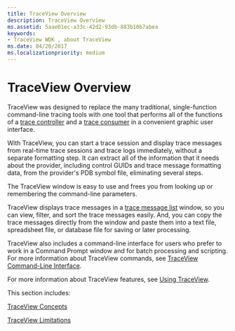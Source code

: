 ```yaml
---
title: TraceView Overview
description: TraceView Overview
ms.assetid: 5aae01ec-a33c-42d2-93db-883b10b7abea
keywords:
- TraceView WDK , about TraceView
ms.date: 04/20/2017
ms.localizationpriority: medium
---
```


# TraceView Overview


TraceView was designed to replace the many traditional, single-function command-line tracing tools with one tool that performs all of the functions of a [trace controller](trace-controller.md) and a [trace consumer](trace-consumer.md) in a convenient graphic user interface.

With TraceView, you can start a trace session and display trace messages from real-time trace sessions and trace logs immediately, without a separate formatting step. It can extract all of the information that it needs about the provider, including control GUIDs and trace message formatting data, from the provider's PDB symbol file, eliminating several steps.

The TraceView window is easy to use and frees you from looking up or remembering the command-line parameters.

TraceView displays trace messages in a [trace message list](trace-message-lists.md) window, so you can view, filter, and sort the trace messages easily. And, you can copy the trace messages directly from the window and paste them into a text file, spreadsheet file, or database file for saving or later processing.

TraceView also includes a command-line interface for users who prefer to work in a Command Prompt window and for batch processing and scripting. For more information about TraceView commands, see [TraceView Command-Line Interface](traceview-command-line-interface.md).

For more information about TraceView features, see [Using TraceView](using-traceview.md).

This section includes:

[TraceView Concepts](traceview-concepts.md)

[TraceView Limitations](traceview-limitations.md)

 

 





